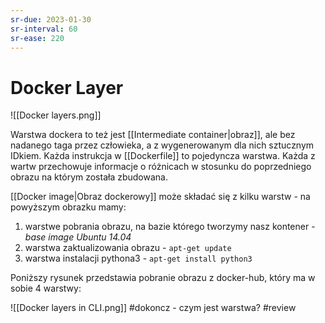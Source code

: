 ```yaml
---
sr-due: 2023-01-30
sr-interval: 60
sr-ease: 220
---
```


# Docker Layer
![[Docker layers.png]]

Warstwa dockera to też jest [[Intermediate container|obraz]], ale bez nadanego taga przez człowieka, a z wygenerowanym dla nich sztucznym IDkiem. Każda instrukcja w [[Dockerfile]] to pojedyncza warstwa. Każda z wartw przechowuje informacje o różnicach w stosunku do poprzedniego obrazu na którym została zbudowana.

[[Docker image|Obraz dockerowy]] może składać się z kilku warstw - na powyższym obrazku mamy:
1. warstwe pobrania obrazu, na bazie którego tworzymy nasz kontener - *base image Ubuntu 14.04*
2. warstwa zaktualizowania obrazu - `apt-get update`
3. warstwa instalacji pythona3 - `apt-get install python3`

Poniższy rysunek przedstawia pobranie obrazu z docker-hub, który ma w sobie 4 warstwy:

![[Docker layers in CLI.png]]
#dokoncz - czym jest warstwa?
#review